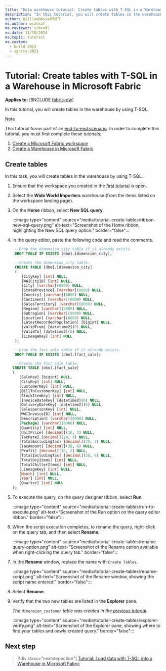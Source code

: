 ```yaml
---
title: "Data warehouse tutorial: Create tables with T-SQL in a Warehouse in Microsoft Fabric"
description: "In this tutorial, you will create tables in the warehouse by using T-SQL."
author: WilliamDAssafMSFT
ms.author: wiassaf
ms.reviewer: scbradl
ms.date: 11/10/2024
ms.topic: tutorial
ms.custom:
  - build-2023
  - ignite-2023
---
```


# Tutorial: Create tables with T-SQL in a Warehouse in Microsoft Fabric

**Applies to:** [!INCLUDE [fabric-dw](includes/applies-to-version/fabric-dw.md)]

In this tutorial, you will create tables in the warehouse by using T-SQL.

> [!NOTE]
> This tutorial forms part of an [end-to-end scenario](tutorial-introduction.md#data-warehouse-end-to-end-scenario). In order to complete this tutorial, you must first complete these tutorials:
>
> 1. [Create a Microsoft Fabric workspace](tutorial-create-workspace.md)
> 1. [Create a Warehouse in Microsoft Fabric](tutorial-create-warehouse.md)

## Create tables

In this task, you will create tables in the warehouse by using T-SQL.

1. Ensure that the workspace you created in the [first tutorial](tutorial-create-workspace.md) is open.

1. Select the **Wide World Importers** warehouse (from the items listed on the workspace landing page).

1. On the **Home** ribbon, select **New SQL query**.

   :::image type="content" source="media/tutorial-create-tables/ribbon-new-sql-query.png" alt-text="Screenshot of the Home ribbon, highlighting the New SQL query option." border="false":::

1. In the query editor, paste the following code and read the comments.

   ```sql
    --Drop the dimension_city table if it already exists.
    DROP TABLE IF EXISTS [dbo].[dimension_city];

    --Create the dimension_city table.
    CREATE TABLE [dbo].[dimension_city]
    (
       [CityKey] [int] NULL,
       [WWICityID] [int] NULL,
       [City] [varchar](8000) NULL,
       [StateProvince] [varchar](8000) NULL,
       [Country] [varchar](8000) NULL,
       [Continent] [varchar](8000) NULL,
       [SalesTerritory] [varchar](8000) NULL,
       [Region] [varchar](8000) NULL,
       [Subregion] [varchar](8000) NULL,
       [Location] [varchar](8000) NULL,
       [LatestRecordedPopulation] [bigint] NULL,
       [ValidFrom] [datetime2](6) NULL,
       [ValidTo] [datetime2](6) NULL,
       [LineageKey] [int] NULL
    );

    --Drop the fact_sale table if it already exists.
    DROP TABLE IF EXISTS [dbo].[fact_sale];

    --Create the fact_sale table.
   CREATE TABLE [dbo].[fact_sale]
   (
      [SaleKey] [bigint] NULL,
      [CityKey] [int] NULL,
      [CustomerKey] [int] NULL,
      [BillToCustomerKey] [int] NULL,
      [StockItemKey] [int] NULL,
      [InvoiceDateKey] [datetime2](6) NULL,
      [DeliveryDateKey] [datetime2](6) NULL,
      [SalespersonKey] [int] NULL,
      [WWIInvoiceID] [int] NULL,
      [Description] [varchar](8000) NULL,
      [Package] [varchar](8000) NULL,
      [Quantity] [int] NULL,
      [UnitPrice] [decimal](18, 2) NULL,
      [TaxRate] [decimal](18, 3) NULL,
      [TotalExcludingTax] [decimal](29, 2) NULL,
      [TaxAmount] [decimal](38, 6) NULL,
      [Profit] [decimal](18, 2) NULL,
      [TotalIncludingTax] [decimal](38, 6) NULL,
      [TotalDryItems] [int] NULL,
      [TotalChillerItems] [int] NULL,
      [LineageKey] [int] NULL,
      [Month] [int] NULL,
      [Year] [int] NULL,
      [Quarter] [int] NULL
   );
   ```

1. To execute the query, on the query designer ribbon, select **Run**.

   :::image type="content" source="media/tutorial-create-tables/run-to-execute.png" alt-text="Screenshot of the Run option on the query editor ribbon." border="false":::

1. When the script execution completes, to rename the query, right-click on the query tab, and then select **Rename**.

   :::image type="content" source="media/tutorial-create-tables/rename-query-option.png" alt-text="Screenshot of the Rename option available when right-clicking the query tab." border="false":::

1. In the **Rename** window, replace the name with `Create Tables`.

   :::image type="content" source="media/tutorial-create-tables/rename-script.png" alt-text="Screenshot of the Rename window, showing the script name entered." border="false":::

1. Select **Rename**.

1. Verify that the two new tables are listed in the **Explorer** pane.

    _The `dimension_customer` table was created in the [previous tutorial](tutorial-ingest-data.md)._

   :::image type="content" source="media/tutorial-create-tables/explorer-verify.png" alt-text="Screenshot of the Explorer pane, showing where to find your tables and newly created query." border="false":::

## Next step

> [!div class="nextstepaction"]
> [Tutorial: Load data with T-SQL into a Warehouse in Microsoft Fabric](tutorial-load-data.md)
